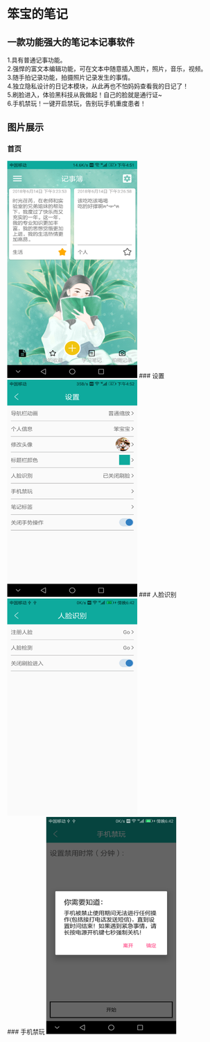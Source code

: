 # 笨宝的笔记
## 一款功能强大的笔记本记事软件
1.具有普通记事功能。<br>
2.强悍的富文本编辑功能，可在文本中随意插入图片，照片，音乐，视频。<br>
3.随手拍记录功能，拍摄照片记录发生的事情。<br>
4.独立隐私设计的日记本模块，从此再也不怕妈妈查看我的日记了！<br>
5.刷脸进入，体验黑科技从我做起！自己的脸就是通行证~<br>
6.手机禁玩！一键开启禁玩，告别玩手机重度患者！<br>
## 图片展示
### 首页
<img src="https://github.com/wang1995jiang/babysnote/blob/master/Screenshot_20180620-165154.png" width="300" height="500" alt="首页"/>
### 设置
<img src="https://github.com/wang1995jiang/babysnote/blob/master/Screenshot_20180620-165240.png" width="300" height="500" alt="设置"/>
### 人脸识别
<img src="https://github.com/wang1995jiang/babysnote/blob/master/Screenshot_20180623-184238.png" width="300" height="500" alt="设置"/><br>
### 手机禁玩
<img src="https://github.com/wang1995jiang/babysnote/blob/master/Screenshot_20180623-184245.png" width="300" height="500" alt="设置"/>



